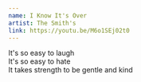 ```yaml
---
name: I Know It's Over
artist: The Smith's
link: https://youtu.be/M6o1SEj02t0
---
```


It's so easy to laugh  
It's so easy to hate  
It takes strength to be gentle and kind
